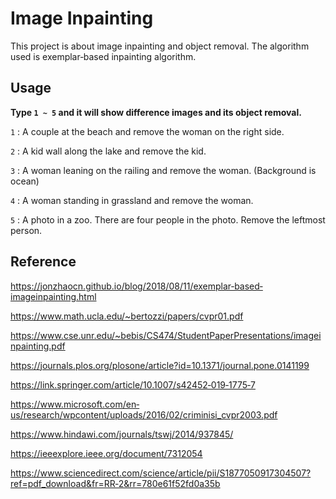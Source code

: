 # Image Inpainting

This project is about image inpainting and object removal. The algorithm used is exemplar‐based inpainting algorithm.

## Usage

**Type `1 ~ 5` and it will show difference images and its object removal.**

`1` : A couple at the beach and remove the woman on the right side.

`2` : A kid wall along the lake and remove the kid.

`3` : A woman leaning on the railing and remove the woman. (Background is ocean)

`4` : A woman standing in grassland and remove the woman.

`5` : A photo in a zoo. There are four people in the photo. Remove the leftmost person.

## Reference

https://jonzhaocn.github.io/blog/2018/08/11/exemplar‐based‐imageinpainting.html

https://www.math.ucla.edu/~bertozzi/papers/cvpr01.pdf

https://www.cse.unr.edu/~bebis/CS474/StudentPaperPresentations/imageinpainting.pdf

https://journals.plos.org/plosone/article?id=10.1371/journal.pone.0141199

https://link.springer.com/article/10.1007/s42452‐019‐1775‐7

https://www.microsoft.com/en‐us/research/wpcontent/uploads/2016/02/criminisi_cvpr2003.pdf

https://www.hindawi.com/journals/tswj/2014/937845/

https://ieeexplore.ieee.org/document/7312054

https://www.sciencedirect.com/science/article/pii/S1877050917304507?ref=pdf_download&fr=RR‐2&rr=780e61f52fd0a35b
